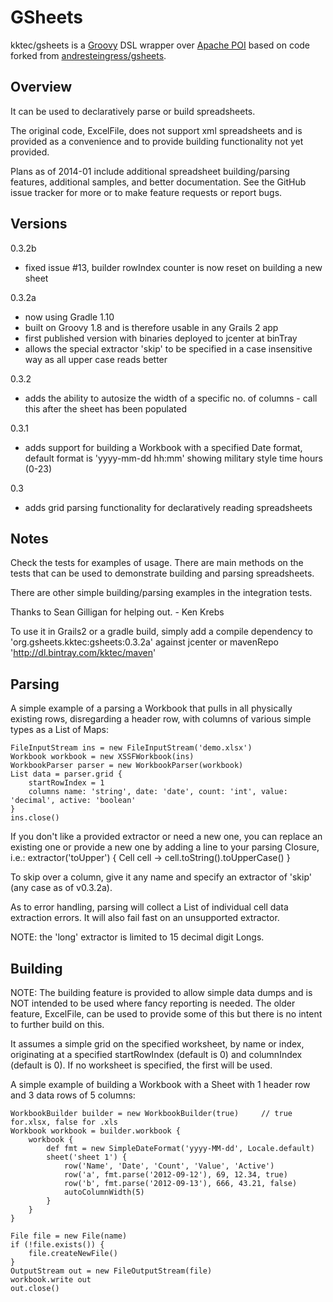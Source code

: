 GSheets
========

kktec/gsheets is a [Groovy](http://groovy.codehaus.org) DSL wrapper over [Apache POI](http://poi.apache.org) based on code forked from [andresteingress/gsheets](https://github.com/andresteingress/gsheets).

Overview
--------

It can be used to declaratively parse or build spreadsheets.

The original code, ExcelFile, does not support xml spreadsheets and is provided as a convenience and to provide building functionality not yet provided.

Plans as of 2014-01 include additional spreadsheet building/parsing features, additional samples, and better documentation.
See the GitHub issue tracker for more or to make feature requests or report bugs.



Versions
--------

0.3.2b
* fixed issue #13, builder rowIndex counter is now reset on building a new sheet

0.3.2a
* now using Gradle 1.10 
* built on Groovy 1.8 and is therefore usable in any Grails 2 app
* first published version with binaries deployed to jcenter at binTray
* allows the special extractor 'skip' to be specified in a case insensitive way as all upper case reads better
 
0.3.2
* adds the ability to autosize the width of a specific no. of columns - call this after the sheet has been populated

0.3.1
* adds support for building a Workbook with a specified Date format, default format is 'yyyy-mm-dd hh:mm' showing military style time hours (0-23)

0.3
* adds grid parsing functionality for declaratively reading spreadsheets



Notes
-----

Check the tests for examples of usage. There are main methods on the tests that can be used to demonstrate building and parsing spreadsheets.

There are other simple building/parsing examples in the integration tests.

Thanks to Sean Gilligan for helping out. - Ken Krebs

To use it in Grails2 or a gradle build, simply add a compile dependency to 'org.gsheets.kktec:gsheets:0.3.2a' against jcenter or mavenRepo 'http://dl.bintray.com/kktec/maven'




Parsing
-------

A simple example of a parsing a Workbook that pulls in all physically existing rows, disregarding a header row, with columns of various simple types as a List of Maps:

    FileInputStream ins = new FileInputStream('demo.xlsx')
    Workbook workbook = new XSSFWorkbook(ins)
    WorkbookParser parser = new WorkbookParser(workbook)
    List data = parser.grid {
        startRowIndex = 1
        columns name: 'string', date: 'date', count: 'int', value: 'decimal', active: 'boolean'
    }
    ins.close()

If you don't like a provided extractor or need a new one, you can replace an existing one or provide a new one by adding a line to your parsing Closure, i.e.:
    extractor('toUpper') { Cell cell -> cell.toString().toUpperCase() }
    
To skip over a column, give it any name and specify an extractor of 'skip' (any case as of v0.3.2a).

As to error handling, parsing will collect a List of individual cell data extraction errors. It will also fail fast on an unsupported extractor.

NOTE: the 'long' extractor is limited to 15 decimal digit Longs.
 
 


Building
--------

NOTE:
The building feature is provided to allow simple data dumps and is NOT intended to be used where fancy reporting is needed.
The older feature, ExcelFile, can be used to provide some of this but there is no intent to further build on this.

It assumes a simple grid on the specified worksheet, by name or index, originating at a specified startRowIndex (default is 0) and columnIndex (default is 0).
If no worksheet is specified, the first will be used. 

A simple example of building a Workbook with a Sheet with 1 header row and 3 data rows of 5 columns:

	WorkbookBuilder builder = new WorkbookBuilder(true)     // true for.xlsx, false for .xls
    Workbook workbook = builder.workbook {
        workbook {
            def fmt = new SimpleDateFormat('yyyy-MM-dd', Locale.default)
            sheet('sheet 1') {
                row('Name', 'Date', 'Count', 'Value', 'Active')
                row('a', fmt.parse('2012-09-12'), 69, 12.34, true)
                row('b', fmt.parse('2012-09-13'), 666, 43.21, false)
                autoColumnWidth(5)
            }
        }	
    }

    File file = new File(name)
    if (!file.exists()) {
        file.createNewFile()
    }
    OutputStream out = new FileOutputStream(file)
    workbook.write out
    out.close()


